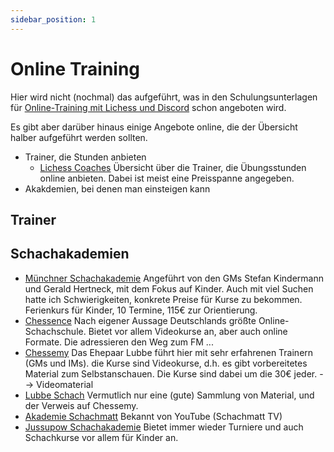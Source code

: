 ```yaml
---
sidebar_position: 1
---
```

# Online Training

Hier wird nicht (nochmal) das aufgeführt, was in den Schulungsunterlagen für [Online-Training mit Lichess und Discord](https://schachtraining-lichess-discord.netlify.app/docs/intro) schon angeboten wird. 

Es gibt aber darüber hinaus einige Angebote online, die der Übersicht halber aufgeführt werden sollten.

* Trainer, die Stunden anbieten
  * [Lichess Coaches](https://lichess.org/coach) Übersicht über die Trainer, die Übungsstunden online anbieten. Dabei ist meist eine Preisspanne angegeben.
* Akakdemien, bei denen man einsteigen kann

## Trainer

## Schachakademien

* [Münchner Schachakademie](https://www.mucschach.de/) Angeführt von den GMs Stefan Kindermann und Gerald Hertneck, mit dem Fokus auf Kinder. Auch mit viel Suchen hatte ich Schwierigkeiten, konkrete Preise für Kurse zu bekommen. Ferienkurs für Kinder, 10 Termine, 115€ zur Orientierung.
* [Chessence](https://chessence.de/) Nach eigener Aussage Deutschlands größte Online-Schachschule. Bietet vor allem Videokurse an, aber auch online Formate. Die adressieren den Weg zum FM ...
* [Chessemy](https://www.chessemy.com/) Das Ehepaar Lubbe führt hier mit sehr erfahrenen Trainern (GMs und IMs).  die Kurse sind Videokurse, d.h. es gibt vorbereitetes Material zum Selbstanschauen. Die Kurse sind dabei um die 30€ jeder. --> Videomaterial
* [Lubbe Schach](https://www.lubbe-schach.de/training/) Vermutlich nur eine (gute) Sammlung von Material, und der Verweis auf Chessemy. 
* [Akademie Schachmatt](https://akademieschachmatt.thinkific.com/) Bekannt von YouTube (Schachmatt TV)
* [Jussupow Schachakademie](http://www.jussupow.de/Training) Bietet immer wieder Turniere und auch Schachkurse vor allem für Kinder an.